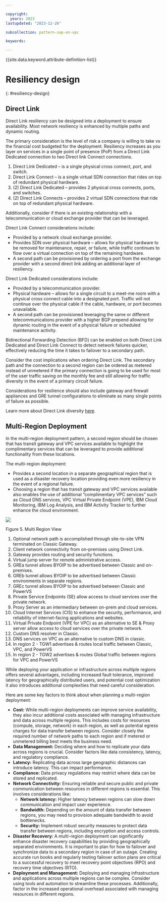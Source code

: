 ```yaml
---

copyright:
  years: 2023
lastupdated: "2023-12-26"

subcollection: pattern-sap-on-vpc

keywords:

---
```


{{site.data.keyword.attribute-definition-list}}

# Resiliency design
{: #resiliency-design}


## Direct Link

Direct Link resiliency can be designed into a deployment to ensure availability. Most network resiliency is enhanced by multiple paths and dynamic routing.

The primary consideration is the level of risk a company is willing to take vs the financial cost budgeted for the deployment. Resiliency increases as you layer on services in a single point of presence (PoP) from a Direct Link Dedicated connection to two Direct link Connect connections.

1.  Direct Link Dedicated – is a single physical cross connect, port, and switch.
2.  Direct Link Connect – is a single virtual SDN connection that rides on top of redundant physical hardware.
3.  (2) Direct Link Dedicated – provides 2 physical cross connects, ports, and switches.
4.  (2) Direct Link Connects – provides 2 virtual SDN connections that ride on top of redundant physical hardware.

Additionally, consider if there is an existing relationship with a telecommunication or cloud exchange provider that can be leveraged.

Direct Link Connect considerations include:

-   Provided by a network cloud exchange provider.
-   Provides SDN over physical hardware – allows for physical hardware to be removed for maintenance, repair, or failure, while traffic continues to flow over a virtual connection on top of the remaining hardware.
-   A second path can be provisioned by ordering a port from the exchange provider with a second direct link adding an additional layer of resiliency.

Direct Link Dedicated considerations include:

-   Provided by a telecommunication provider.
-   Physical hardware – allows for a single circuit to a meet-me room with a physical cross connect cable into a designated port. Traffic will not continue over the physical cable if the cable, hardware, or port becomes unavailable.
-   A second path can be provisioned leveraging the same or different telecommunications provider with a higher BGP prepend allowing for dynamic routing in the event of a physical failure or scheduled maintenance activity.

Bidirectional Forwarding Detection (BFD) can be enabled on both Direct Link Dedicated and Direct Link Connect to detect network failures quicker, effectively reducing the time it takes to failover to a secondary path.

Consider the cost implications when ordering Direct Link. The secondary path and the connection to a second region can be ordered as metered instead of unmetered if the primary connection is going to be used for most of the user traffic saving on the monthly fee and still allowing for traffic diversity in the event of a primary circuit failure.

Considerations for resilience should also include gateway and firewall appliances and GRE tunnel configurations to eliminate as many single points of failure as possible.

Learn more about Direct Link diversity [here](https://cloud.ibm.com/docs/dl?topic=dl-models-for-diversity-and-redundancy-in-direct-link).

## Multi-Region Deployment

In the multi-region deployment pattern, a second region should be chosen that has transit gateway and VPC services available to highlight the complimentary services that can be leveraged to provide additional functionality from these locations.

The multi-region deployment:

-   Provides a second location in a separate geographical region that is used as a disaster recovery location providing even more resiliency in the event of a regional failure.
-   Choosing a region that has transit gateway and VPC services available also enables the use of additional “complimentary VPC services” such as Cloud DNS services, VPC Virtual Private Endpoint (VPE), IBM Cloud Monitoring, IBM Log Analysis, and IBM Activity Tracker to further enhance the cloud environment.

![](image/ce9cb48144e74ea7416587ee47d839f0.png)

Figure 5. Multi Region View

1.  Optional network path is accomplished through site-to-site VPN terminated on Classic Gateway.
2.  Client network connectivity from on-premises using Direct Link.
3.  Gateway provides routing and security functions.
4.  Virtual jump server for remote administrative access.
5.  GREa tunnel allows BYOIP to be advertised between Classic and on-premises.
6.  GREb tunnel allows BYOIP to be advertised between Classic environments in separate regions.
7.  GREc tunnel allows BYOIP to be advertised between Classic and PowerVS
8.  Private Service Endpoints (SE) allow access to cloud services over the private network.
9.  Proxy Server as an intermediary between on-prem and cloud services.
10. Cloud Internet Services (CIS) to enhance the security, performance, and reliability of internet-facing applications and websites.
11. Virtual Private Endpoint (VPE for VPC) as an alternative to SE & Proxy server allow access to cloud services over the private network.
12. Custom DNS resolver in Classic.
13. DNS services on VPC as an alternative to custom DNS in classic.
14. In region 2 - TGW1 advertises & routes local traffic between Classic, VPC, and PowerVS
15. In region 2 - TGW2 advertises & routes Global traffic between regions for VPC and PowerVS

While deploying your application or infrastructure across multiple regions offers several advantages, including increased fault tolerance, improved latency for geographically distributed users, and potential cost optimization it also introduces additional complexities that need careful consideration.

Here are some key factors to think about when planning a multi-region deployment:

-   **Cost:** While multi-region deployments can improve service availability, they also incur additional costs associated with managing infrastructure and data across multiple regions. This includes costs for resources (compute, storage, network) in each region, as well as potential egress charges for data transfer between regions. Consider closely the required number of network paths to each region and if metered or unmetered billing best meets the business need.
-   **Data Management:** Deciding where and how to replicate your data across regions is crucial. Consider factors like data consistency, latency, and regulatory compliance.
-   **Latency:** Replicating data across large geographic distances can introduce latency. This can impact performance.
-   **Compliance:** Data privacy regulations may restrict where data can be stored and replicated.
-   **Network Connectivity:** Ensuring reliable and secure public and private communication between resources in different regions is essential. This involves considerations like:
    -   **Network latency:** Higher latency between regions can slow down communication and impact user experience.
    -   **Bandwidth:** Depending on the amount of data transfer between regions, you may need to provision adequate bandwidth to avoid bottlenecks.
    -   **Security:** Implement robust security measures to protect data transfer between regions, including encryption and access controls.
-   **Disaster Recovery:** A multi-region deployment can significantly enhance disaster recovery capabilities by providing geographically separated environments. It is important to plan for how to failover and synchronize data to a secondary region in case of an outage. Creating accurate run books and regularly testing failover action plans are critical to a successful recovery to meet recovery point objectives (RPO) and recovery time objectives (RTO).
-   **Deployment and Management:** Deploying and managing infrastructure and applications across multiple regions can be complex. Consider using tools and automation to streamline these processes. Additionally, factor in the increased operational overhead associated with managing resources in different regions.
